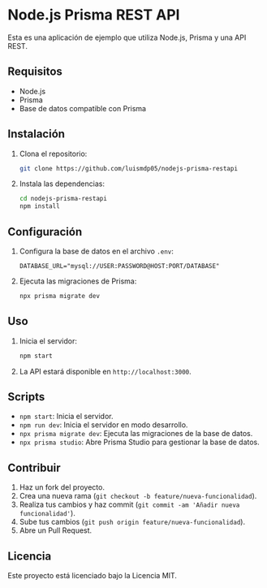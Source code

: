 # Node.js Prisma REST API

Esta es una aplicación de ejemplo que utiliza Node.js, Prisma y una API REST.

## Requisitos

- Node.js
- Prisma
- Base de datos compatible con Prisma

## Instalación

1. Clona el repositorio:
    ```bash
    git clone https://github.com/luismdp05/nodejs-prisma-restapi
    ```
2. Instala las dependencias:
    ```bash
    cd nodejs-prisma-restapi
    npm install
    ```

## Configuración

1. Configura la base de datos en el archivo `.env`:
    ```env
    DATABASE_URL="mysql://USER:PASSWORD@HOST:PORT/DATABASE"
    ```

2. Ejecuta las migraciones de Prisma:
    ```bash
    npx prisma migrate dev
    ```

## Uso

1. Inicia el servidor:
    ```bash
    npm start
    ```

2. La API estará disponible en `http://localhost:3000`.

## Scripts

- `npm start`: Inicia el servidor.
- `npm run dev`: Inicia el servidor en modo desarrollo.
- `npx prisma migrate dev`: Ejecuta las migraciones de la base de datos.
- `npx prisma studio`: Abre Prisma Studio para gestionar la base de datos.

## Contribuir

1. Haz un fork del proyecto.
2. Crea una nueva rama (`git checkout -b feature/nueva-funcionalidad`).
3. Realiza tus cambios y haz commit (`git commit -am 'Añadir nueva funcionalidad'`).
4. Sube tus cambios (`git push origin feature/nueva-funcionalidad`).
5. Abre un Pull Request.

## Licencia

Este proyecto está licenciado bajo la Licencia MIT.
